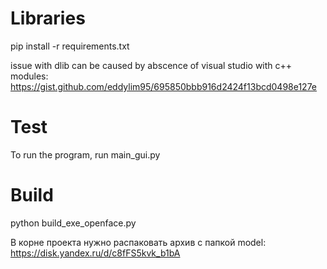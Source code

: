 # Libraries
pip install -r requirements.txt

issue with dlib can be caused by abscence of visual studio with c++ modules: https://gist.github.com/eddylim95/695850bbb916d2424f13bcd0498e127e
 
# Test
To run the program, run main_gui.py  

# Build
python build_exe_openface.py

В корне проекта нужно распаковать архив с папкой model:
https://disk.yandex.ru/d/c8fFS5kvk_b1bA